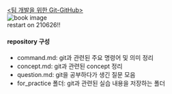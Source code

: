 [<팀 개발을 위한 Git-GitHub>](http://www.kyobobook.co.kr/product/detailViewKor.laf?ejkGb=KOR&mallGb=KOR&barcode=9791162242032&orderClick=LEA&Kc=)   
![book image](http://image.kyobobook.co.kr/images/book/large/032/l9791162242032.jpg)   
restart on 210626!!

#### repository 구성
* command.md: git과 관련된 주요 명령어 및 의미 정리
* concept.md: git과 관련된 concept 정리
* question.md: git을 공부하다가 생긴 질문 모음
* for_practice 폴더: git과 관련된 실습 내용을 저장하는 폴더
